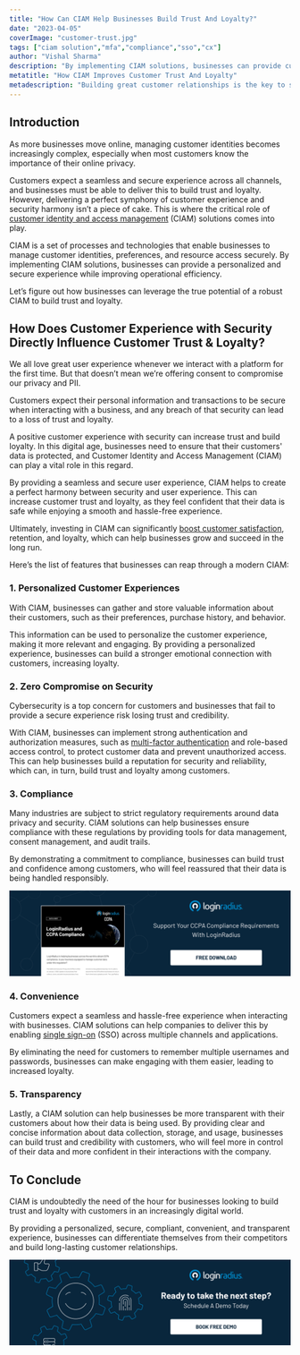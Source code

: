 ```yaml
---
title: "How Can CIAM Help Businesses Build Trust And Loyalty?"
date: "2023-04-05"
coverImage: "customer-trust.jpg"
tags: ["ciam solution","mfa","compliance","sso","cx"]
author: "Vishal Sharma"
description: "By implementing CIAM solutions, businesses can provide customers with a personalized and secure experience while improving operational efficiency. Let’s figure out how companies can leverage the true potential of a robust CIAM to build trust and loyalty."
metatitle: "How CIAM Improves Customer Trust And Loyalty"
metadescription: "Building great customer relationships is the key to success. And for this, you need to win customer trust and loyalty. Learn how CIAM can help."
---
```

## Introduction
As more businesses move online, managing customer identities becomes increasingly complex, especially when most customers know the importance of their online privacy. 

Customers expect a seamless and secure experience across all channels, and businesses must be able to deliver this to build trust and loyalty. However, delivering a perfect symphony of customer experience and security harmony isn’t a piece of cake. This is where the critical role of [customer identity and access management](https://www.loginradius.com/blog/identity/customer-identity-and-access-management/) (CIAM) solutions comes into play. 

CIAM is a set of processes and technologies that enable businesses to manage customer identities, preferences, and resource access securely. By implementing CIAM solutions, businesses can provide a personalized and secure experience while improving operational efficiency.

Let’s figure out how businesses can leverage the true potential of a robust CIAM to build trust and loyalty. 

## How Does Customer Experience with Security Directly Influence Customer Trust & Loyalty?

We all love great user experience whenever we interact with a platform for the first time. But that doesn’t mean we’re offering consent to compromise our privacy and PII. 

Customers expect their personal information and transactions to be secure when interacting with a business, and any breach of that security can lead to a loss of trust and loyalty. 

A positive customer experience with security can increase trust and build loyalty. In this digital age, businesses need to ensure that their customers' data is protected, and Customer Identity and Access Management (CIAM) can play a vital role in this regard. 

By providing a seamless and secure user experience, CIAM helps to create a perfect harmony between security and user experience. This can increase customer trust and loyalty, as they feel confident that their data is safe while enjoying a smooth and hassle-free experience.

Ultimately, investing in CIAM can significantly [boost customer satisfaction](https://www.loginradius.com/blog/growth/how-to-improve-the-customer-xperience/), retention, and loyalty, which can help businesses grow and succeed in the long run.

Here’s the list of features that businesses can reap through a modern CIAM: 

### 1. Personalized Customer Experiences 

With CIAM, businesses can gather and store valuable information about their customers, such as their preferences, purchase history, and behavior. 

This information can be used to personalize the customer experience, making it more relevant and engaging. By providing a personalized experience, businesses can build a stronger emotional connection with customers, increasing loyalty.

### 2. Zero Compromise on Security

Cybersecurity is a top concern for customers and businesses that fail to provide a secure experience risk losing trust and credibility. 

With CIAM, businesses can implement strong authentication and authorization measures, such as [multi-factor authentication](https://www.loginradius.com/multi-factor-authentication/) and role-based access control, to protect customer data and prevent unauthorized access. This can help businesses build a reputation for security and reliability, which can, in turn, build trust and loyalty among customers.

### 3. Compliance

Many industries are subject to strict regulatory requirements around data privacy and security. CIAM solutions can help businesses ensure compliance with these regulations by providing tools for data management, consent management, and audit trails. 

By demonstrating a commitment to compliance, businesses can build trust and confidence among customers, who will feel reassured that their data is being handled responsibly.

[![DS-CCPA-comp](DS-CCPA-comp.png)](https://www.loginradius.com/resource/loginradius-and-ccpa-compliance)
### 4. Convenience 

Customers expect a seamless and hassle-free experience when interacting with businesses. CIAM solutions can help companies to deliver this by enabling [single sign-on](https://www.loginradius.com/single-sign-on/) (SSO) across multiple channels and applications. 

By eliminating the need for customers to remember multiple usernames and passwords, businesses can make engaging with them easier, leading to increased loyalty.

### 5. Transparency

Lastly, a CIAM solution can help businesses be more transparent with their customers about how their data is being used. By providing clear and concise information about data collection, storage, and usage, businesses can build trust and credibility with customers, who will feel more in control of their data and more confident in their interactions with the company.

## To Conclude 

CIAM is undoubtedly the need of the hour for businesses looking to build trust and loyalty with customers in an increasingly digital world. 

By providing a personalized, secure, compliant, convenient, and transparent experience, businesses can differentiate themselves from their competitors and build long-lasting customer relationships.

[![book-a-demo-loginradius](../../assets/book-a-demo-loginradius.png)](https://www.loginradius.com/contact-us?utm_source=blog&utm_medium=web&utm_campaign=ciam-improves-customer-trust-and-loyalty)

